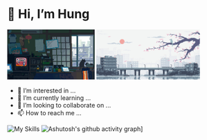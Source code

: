 # 👋 Hi, I’m Hung
<img src="./qCPpP8C.gif" alt="drawing" width="40%" height="50%"/> <img src="https://github.com/jinergenkai/jinergenkai/blob/main/bd565dcc0a556add0b0a0ed6b26d686e.gif" alt="drawing" width="47.5%" height="50%"/> 

- 👀 I’m interested in ...
- 🌱 I’m currently learning ...
- 💞️ I’m looking to collaborate on ...
- 📫 How to reach me ...

![My Skills](https://skillicons.dev/icons?i=flutter,dotnet,neovim,cpp,cs,dart,rust,lua&perline=10)
![Ashutosh's github activity graph](https://github-readme-activity-graph.vercel.app/graph?username=jinergenkai&theme=tokyo-night)]


<!---
jinergenkai/jinergenkai is a ✨ special ✨ repository because its `README.md` (this file) appears on your GitHub profile.
You can click the Preview link to take a look at your changes.
--->
